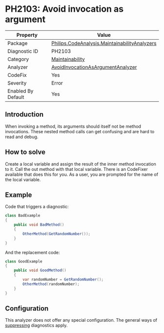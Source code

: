 # PH2103: Avoid invocation as argument

| Property | Value  |
|--|--|
| Package | [Philips.CodeAnalysis.MaintainabilityAnalyzers](https://www.nuget.org/packages/Philips.CodeAnalysis.MaintainabilityAnalyzers) |
| Diagnostic ID | PH2103 |
| Category  | [Maintainability](../Maintainability.md) |
| Analyzer | [AvoidInvocationAsArgumentAnalyzer](https://github.com/philips-software/roslyn-analyzers/blob/main/Philips.CodeAnalysis.MaintainabilityAnalyzers/Maintainability/AvoidInvocationAsArgumentAnalyzer.cs)
| CodeFix  | Yes |
| Severity | Error |
| Enabled By Default | Yes |

## Introduction

When invoking a method, its arguments should itself not be method invocations. These nested method calls can get confusing and are hard to read and debug.

## How to solve

Create a local variable and assign the result of the inner method invocation to it. Call the out method with that local variable. There is an CodeFixer available that does this for you. As a user, you are prompted for the name of the local variable.

## Example

Code that triggers a diagnostic:
``` cs
class BadExample
{
    public void BadMethod()
    {
        OtherMethod(GetRandomNumber());
    }
}

```

And the replacement code:
``` cs
class GoodExample
{
    public void GoodMethod() 
    {
        var randomNumber = GetRandomNumber();
        OtherMethod(randomNumber);
    }
}

```

## Configuration

This analyzer does not offer any special configuration. The general ways of [suppressing](https://learn.microsoft.com/en-us/dotnet/fundamentals/code-analysis/suppress-warnings) diagnostics apply.
